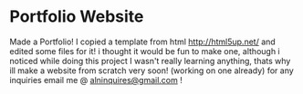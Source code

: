 # Portfolio Website
Made a Portfolio! I copied a template from html http://html5up.net/ and edited some files for it! i thought it would be fun to make one, although i noticed while doing this project I wasn't really learning anything, thats why ill make a website from scratch very soon! (working on one already) for any inquiries email me @ alninquires@gmail.com !
